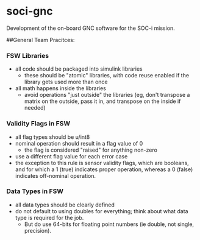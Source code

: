 # soci-gnc
Development of the on-board GNC software for the SOC-i mission.

##General Team Pracitces:

### FSW Libraries
- all code should be packaged into simulink libraries
  - these should be "atomic" libraries, with code reuse enabled if the library gets used more than once
- all math happens inside the libraries
  - avoid operations "just outside" the libraries (eg, don't transpose a matrix on the outside, pass it in, and transpose on the inside if needed)

### Validity Flags in FSW
- all flag types should be u/int8
- nominal operation should result in a flag value of 0
  - the flag is considered "raised" for anything non-zero
- use a different flag value for each error case
- the exception to this rule is sensor validity flags, which are booleans, and for which a 1 (true) indicates proper operation, whereas a 0 (false) indicates off-nominal operation.

### Data Types in FSW
- all data types should be clearly defined
- do not default to using doubles for everything; think about what data type is required for the job. 
  - But do use 64-bits for floating point numbers (ie double, not single, precision).
